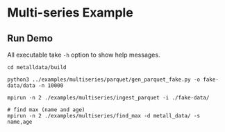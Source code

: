 # Multi-series Example

## Run Demo

All executable take `-h` option to show help messages.

```shell
cd metalldata/build

python3 ../examples/multiseries/parquet/gen_parquet_fake.py -o fake-data/data -n 10000

mpirun -n 2 ./examples/multiseries/ingest_parquet -i ./fake-data/

# find max (name and age)
mpirun -n 2 ./examples/multiseries/find_max -d metall_data/ -s name,age
```